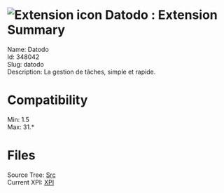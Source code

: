 # ![Extension icon](https://addons.thunderbird.net/user-media/addon_icons/348/348042-64.png?modified=1323022839) Datodo : Extension Summary

Name: Datodo  
Id: 348042  
Slug: datodo  
Description: La gestion de tâches, simple et rapide.
  

# Compatibility
Min: 1.5  
Max: 31.*  

# Files

Source Tree: [Src](C:/Dev/Thunderbird/ThunderKdB/xall/xOther/348042-datodo/src)  
Current XPI: [XPI](C:/Dev/Thunderbird/ThunderKdB/xall/xOther/348042-datodo/xpi)  



